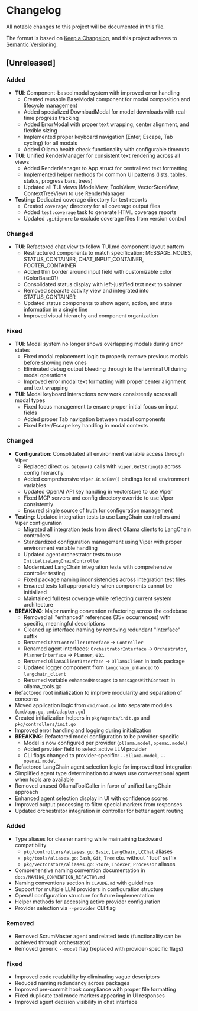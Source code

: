 # Changelog

All notable changes to this project will be documented in this file.

The format is based on [Keep a Changelog](https://keepachangelog.com/en/1.0.0/),
and this project adheres to [Semantic Versioning](https://semver.org/spec/v2.0.0.html).

## [Unreleased]

### Added
- **TUI**: Component-based modal system with improved error handling
  - Created reusable BaseModal component for modal composition and lifecycle management
  - Added specialized DownloadModal for model downloads with real-time progress tracking
  - Added ErrorModal with proper text wrapping, center alignment, and flexible sizing
  - Implemented proper keyboard navigation (Enter, Escape, Tab cycling) for all modals
  - Added Ollama health check functionality with configurable timeouts
- **TUI**: Unified RenderManager for consistent text rendering across all views
  - Added RenderManager to App struct for centralized text formatting
  - Implemented helper methods for common UI patterns (lists, tables, status, progress bars, trees)
  - Updated all TUI views (ModelView, ToolsView, VectorStoreView, ContextTreeView) to use RenderManager
- **Testing**: Dedicated coverage directory for test reports
  - Created `coverage/` directory for all coverage output files
  - Added `test:coverage` task to generate HTML coverage reports
  - Updated `.gitignore` to exclude coverage files from version control

### Changed
- **TUI**: Refactored chat view to follow TUI.md component layout pattern
  - Restructured components to match specification: MESSAGE_NODES, STATUS_CONTAINER, CHAT_INPUT_CONTAINER, FOOTER_CONTAINER
  - Added thin border around input field with customizable color (ColorBase01)
  - Consolidated status display with left-justified text next to spinner
  - Removed separate activity view and integrated into STATUS_CONTAINER
  - Updated status components to show agent, action, and state information in a single line
  - Improved visual hierarchy and component organization

### Fixed
- **TUI**: Modal system no longer shows overlapping modals during error states
  - Fixed modal replacement logic to properly remove previous modals before showing new ones
  - Eliminated debug output bleeding through to the terminal UI during modal operations
  - Improved error modal text formatting with proper center alignment and text wrapping
- **TUI**: Modal keyboard interactions now work consistently across all modal types
  - Fixed focus management to ensure proper initial focus on input fields
  - Added proper Tab navigation between modal components
  - Fixed Enter/Escape key handling in modal contexts

### Changed
- **Configuration**: Consolidated all environment variable access through Viper
  - Replaced direct `os.Getenv()` calls with `viper.GetString()` across config hierarchy
  - Added comprehensive `viper.BindEnv()` bindings for all environment variables
  - Updated OpenAI API key handling in vectorstore to use Viper
  - Fixed MCP servers and config directory override to use Viper consistently
  - Ensured single source of truth for configuration management
- **Testing**: Updated integration tests to use LangChain controllers and Viper configuration
  - Migrated all integration tests from direct Ollama clients to LangChain controllers
  - Standardized configuration management using Viper with proper environment variable handling
  - Updated agent orchestrator tests to use `InitializeLangChainController`
  - Modernized LangChain integration tests with comprehensive controller testing
  - Fixed package naming inconsistencies across integration test files
  - Ensured tests fail appropriately when components cannot be initialized
  - Maintained full test coverage while reflecting current system architecture
- **BREAKING**: Major naming convention refactoring across the codebase
  - Removed all "enhanced" references (35+ occurrences) with specific, meaningful descriptions
  - Cleaned up interface naming by removing redundant "Interface" suffix
  - Renamed `ChatControllerInterface` → `Controller`
  - Renamed agent interfaces: `OrchestratorInterface` → `Orchestrator`, `PlannerInterface` → `Planner`, etc.
  - Renamed `OllamaClientInterface` → `OllamaClient` in tools package
  - Updated logger component from `langchain_enhanced` to `langchain_client`
  - Renamed variable `enhancedMessages` to `messagesWithContext` in ollama_tools.go
- Refactored root initialization to improve modularity and separation of concerns
- Moved application logic from `cmd/root.go` into separate modules (`cmd/app.go`, `cmd/adapter.go`)
- Created initialization helpers in `pkg/agents/init.go` and `pkg/controllers/init.go`
- Improved error handling and logging during initialization
- **BREAKING**: Refactored model configuration to be provider-specific
  - Model is now configured per provider (`ollama.model`, `openai.model`)
  - Added `provider` field to select active LLM provider
  - CLI flags changed to provider-specific: `--ollama.model`, `--openai.model`
- Refactored LangChain agent selection logic for improved tool integration
- Simplified agent type determination to always use conversational agent when tools are available
- Removed unused OllamaToolCaller in favor of unified LangChain approach
- Enhanced agent selection display in UI with confidence scores
- Improved output processing to filter special markers from responses
- Updated orchestrator integration in controller for better agent routing

### Added
- Type aliases for cleaner naming while maintaining backward compatibility
  - `pkg/controllers/aliases.go`: `Basic`, `LangChain`, `LCChat` aliases
  - `pkg/tools/aliases.go`: `Bash`, `Git`, `Tree` etc. without "Tool" suffix
  - `pkg/vectorstore/aliases.go`: `Store`, `Indexer`, `Processor` aliases
- Comprehensive naming convention documentation in `docs/NAMING_CONVENTION_REFACTOR.md`
- Naming conventions section in `CLAUDE.md` with guidelines
- Support for multiple LLM providers in configuration structure
- OpenAI configuration structure for future implementation
- Helper methods for accessing active provider configuration
- Provider selection via `--provider` CLI flag

### Removed
- Removed ScrumMaster agent and related tests (functionality can be achieved through orchestrator)
- Removed generic `--model` flag (replaced with provider-specific flags)

### Fixed
- Improved code readability by eliminating vague descriptors
- Reduced naming redundancy across packages
- Improved pre-commit hook compliance with proper file formatting
- Fixed duplicate tool mode markers appearing in UI responses
- Improved agent decision visibility in chat interface
